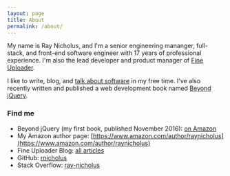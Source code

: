 ```yaml
---
layout: page
title: About
permalink: /about/
---
```


My name is Ray Nicholus, and I'm a senior engineering mananger, full-stack, and front-end software engineer with 17 years of professional experience. I'm also the lead developer and product manager of [Fine Uploader](http://fineuploader.com/).

I like to write, blog, and [talk about software](http://slides.com/raynicholus) in my free time. I've also recently written and published a web development book named [Beyond jQuery](https://amzn.com/1484222342).

### Find me
- Beyond jQuery (my first book, published November 2016): [on Amazon](https://amzn.com/1484222342)   
- My Amazon author page: [https://www.amazon.com/author/raynicholus](https://www.amazon.com/author/raynicholus)
- Fine Uploader Blog: [all articles](http://blog.fineuploader.com/)  
- GitHub: [rnicholus](https://github.com/rnicholus)  
- Stack Overflow: [ray-nicholus](http://stackoverflow.com/users/486979/ray-nicholus)
